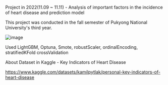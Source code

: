 Project in 2022(11.09 ~ 11.11) - Analysis of important factors in the incidence of heart disease and prediction model

This project was conducted in the fall semester of Pukyong National University's third year.

![image](https://user-images.githubusercontent.com/98952505/209425901-61914fe9-296b-44ab-a717-834d9cd0bca4.png)

Used LightGBM, Optuna, Smote, robustScaler, ordinalEncoding, stratifiedKFold crossValidation

About Dataset in Kaggle - Key Indicators of Heart Disease

https://www.kaggle.com/datasets/kamilpytlak/personal-key-indicators-of-heart-disease
